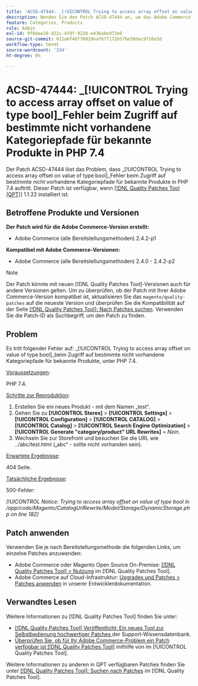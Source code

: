 ```yaml
---
title: 'ACSD-47444: _[!UICONTROL Trying to access array offset on value of type bool]_-Fehler beim Zugriff auf bestimmte nicht vorhandene Kategoriepfade für bekannte Produkte in PHP 7.4'
description: Wenden Sie den Patch ACSD-47444 an, um das Adobe Commerce-Problem zu beheben, bei dem beim Zugriff auf bestimmte nicht vorhandene Kategoriepfade für bekannte Produkte in PHP 7.4 der Fehler _[!UICONTROL Trying to access array offset on value of type bool]_ auftritt.
feature: Categories, Products
role: Admin
exl-id: 9f04ee28-d22c-4fdf-9228-e436abe973e8
source-git-commit: 011a6f46f76029eaf67f172b576e58dac9710a3d
workflow-type: tm+mt
source-wordcount: '334'
ht-degree: 0%

---
```


# ACSD-47444: _[!UICONTROL Trying to access array offset on value of type bool]_Fehler beim Zugriff auf bestimmte nicht vorhandene Kategoriepfade für bekannte Produkte in PHP 7.4

Der Patch ACSD-47444 löst das Problem, dass _[!UICONTROL Trying to access array offset on value of type bool]_Fehler beim Zugriff auf bestimmte nicht vorhandene Kategoriepfade für bekannte Produkte in PHP 7.4 auftritt. Dieser Patch ist verfügbar, wenn [[!DNL Quality Patches Tool (QPT)]](https://experienceleague.adobe.com/en/docs/commerce-operations/tools/quality-patches-tool/quality-patches-tool-to-self-serve-quality-patches) 1.1.22 installiert ist.

## Betroffene Produkte und Versionen

**Der Patch wird für die Adobe Commerce-Version erstellt:**
* Adobe Commerce (alle Bereitstellungsmethoden) 2.4.2-p1

**Kompatibel mit Adobe Commerce-Versionen:**
* Adobe Commerce (alle Bereitstellungsmethoden) 2.4.0 - 2.4.2-p2

>[!NOTE]
>
>Der Patch könnte mit neuen [!DNL Quality Patches Tool]-Versionen auch für andere Versionen gelten. Um zu überprüfen, ob der Patch mit Ihrer Adobe Commerce-Version kompatibel ist, aktualisieren Sie das `magento/quality-patches` auf die neueste Version und überprüfen Sie die Kompatibilität auf der Seite [[!DNL Quality Patches Tool]: Nach Patches suchen](https://experienceleague.adobe.com/tools/commerce-quality-patches/index.html). Verwenden Sie die Patch-ID als Suchbegriff, um den Patch zu finden.

## Problem

Es tritt folgender Fehler auf: _[!UICONTROL Trying to access array offset on value of type bool]_beim Zugriff auf bestimmte nicht vorhandene Kategoriepfade für bekannte Produkte, unter PHP 7.4.

<u>Voraussetzungen</u>:

PHP 7.4.

<u>Schritte zur Reproduktion</u>:

1. Erstellen Sie ein neues Produkt - mit dem Namen „test“.
1. Gehen Sie zu **[!UICONTROL Stores]** > **[!UICONTROL Settings]** > **[!UICONTROL Configuration]** > **[!UICONTROL CATALOG]** > **[!UICONTROL Catalog]** > **[!UICONTROL Search Engine Optimization]** > **[!UICONTROL Generate "category/product" URL Rewrites]** = _Nein_.
1. Wechseln Sie zur Storefront und besuchen Sie die URL wie ../abc/test.html („abc“ - sollte nicht vorhanden sein).

<u>Erwartete Ergebnisse</u>:

404 Seite.

<u>Tatsächliche Ergebnisse</u>:

500-Fehler:

_[!UICONTROL Notice: Trying to access array offset on value of type bool in /app/code/Magento/CatalogUrlRewrite/Model/Storage/DynamicStorage.php on line 182]_

## Patch anwenden

Verwenden Sie je nach Bereitstellungsmethode die folgenden Links, um einzelne Patches anzuwenden:

* Adobe Commerce oder Magento Open Source On-Premise: [[!DNL Quality Patches Tool] > Nutzung](/help/tools/quality-patches-tool/usage.md) im [!DNL Quality Patches Tool].
* Adobe Commerce auf Cloud-Infrastruktur: [Upgrades und Patches > Patches anwenden](https://experienceleague.adobe.com/docs/commerce-cloud-service/user-guide/develop/upgrade/apply-patches.html) in unserer Entwicklerdokumentation.

## Verwandtes Lesen

Weitere Informationen zu [!DNL Quality Patches Tool] finden Sie unter:

* [[!DNL Quality Patches Tool] Veröffentlicht: Ein neues Tool zur Selbstbedienung hochwertiger Patches ](https://experienceleague.adobe.com/en/docs/commerce-operations/tools/quality-patches-tool/quality-patches-tool-to-self-serve-quality-patches) der Support-Wissensdatenbank.
* [Überprüfen Sie, ob für Ihr Adobe Commerce-Problem ein Patch verfügbar ist [!DNL Quality Patches Tool]](/help/tools/quality-patches-tool/patches-available-in-qpt/check-patch-for-magento-issue-with-magento-quality-patches.md) mithilfe von im [!UICONTROL Quality Patches Tool].


Weitere Informationen zu anderen in QPT verfügbaren Patches finden Sie unter [[!DNL Quality Patches Tool]: Suchen nach Patches](https://experienceleague.adobe.com/tools/commerce-quality-patches/index.html) im [!DNL Quality Patches Tool].

